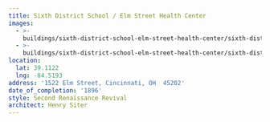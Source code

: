 ```yaml
---
title: Sixth District School / Elm Street Health Center
images:
  - >-
    buildings/sixth-district-school-elm-street-health-center/sixth-district-school-elm-street-health-center-0_ojxi0p
  - >-
    buildings/sixth-district-school-elm-street-health-center/sixth-district-school-elm-street-health-center-1_wlzbxc
location:
  lat: 39.1122
  lng: -84.5193
address: '1522 Elm Street, Cincinnati, OH  45202'
date_of_completion: '1896'
style: Second Renaissance Revival
architect: Henry Siter
---
```


